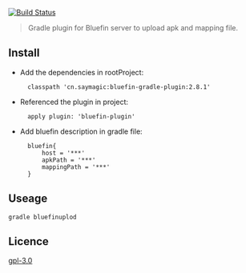 [![Build Status](https://travis-ci.org/bluefinframework/bluefin-gradle-plugin.svg?branch=master)](https://travis-ci.org/bluefinframework/bluefin-gradle-plugin)

> Gradle plugin for Bluefin server to upload apk and mapping file.

## Install

* Add the dependencies in rootProject:

		classpath 'cn.saymagic:bluefin-gradle-plugin:2.8.1'
	
* Referenced the plugin in project:

		apply plugin: 'bluefin-plugin'
	
* Add bluefin description in gradle file:

		bluefin{
    		host = '***'
    		apkPath = '***'
    		mappingPath = '***'
		}
		
## Useage

	gradle bluefinuplod

## Licence

[gpl-3.0](https://opensource.org/licenses/gpl-3.0.html)